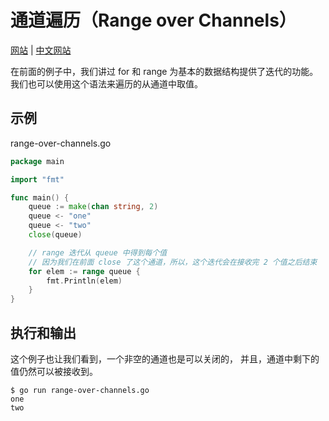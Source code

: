 # 通道遍历（Range over Channels）

[网站](https://gobyexample.com/range-over-channels) | [中文网站](https://gobyexample-cn.github.io/range-over-channels)

在前面的例子中，我们讲过 for 和 range 为基本的数据结构提供了迭代的功能。我们也可以使用这个语法来遍历的从通道中取值。

## 示例

range-over-channels.go

```go
package main

import "fmt"

func main() {
	queue := make(chan string, 2)
	queue <- "one"
	queue <- "two"
	close(queue)

	// range 迭代从 queue 中得到每个值
	// 因为我们在前面 close 了这个通道，所以，这个迭代会在接收完 2 个值之后结束
	for elem := range queue {
		fmt.Println(elem)
	}
}
```

## 执行和输出

这个例子也让我们看到，一个非空的通道也是可以关闭的， 并且，通道中剩下的值仍然可以被接收到。

```
$ go run range-over-channels.go
one
two
```
